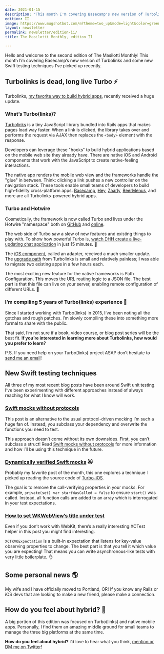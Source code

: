 ```yaml
---
date: 2021-01-15
description: "This month I'm covering Basecamp's new version of Turbolinks and some new Swift testing techniques."
edition: II
image: https://www.mugshotbot.com/m?theme=two_up&mode=light&color=green&pattern=diagonal_lines&image=d33ff6b7&url=https://masilotti.com/newsletter/edition-ii/
layout: newsletter
permalink: newsletter/edition-ii/
title: The Masilotti Monthly, edition II

---
```


Hello and welcome to the second edition of The Masilotti Monthly! This month I’m covering Basecamp’s new version of Turbolinks and some new Swift testing techniques I’ve picked up recently.

## Turbolinks is dead, long live Turbo ⚡

Turbolinks, [my favorite way to build hybrid apps](https://masilotti.com/beermenus-and-turbolinks/), recently received a huge update.

### What’s Turbo(links)?

[Turbolinks](https://github.com/turbolinks/turbolinks) is a tiny JavaScript library bundled into Rails apps that makes pages load way faster. When a link is clicked, the library takes over and performs the request via AJAX then replaces the `<body>` element with the response.

Developers can leverage these "hooks" to build hybrid applications based on the mobile web site they already have. There are native iOS and Android components that work with the JavaScript to create native-feeling interactions.

The native app renders the mobile web view and the frameworks handle the "glue" in between. Think: clicking a link pushes a new controller on the navigation stack. These tools enable small teams of developers to build high-fidelity cross-platform apps. [Basecamp](https://apps.apple.com/us/app/basecamp-3/id1015603248), [Hey](https://apps.apple.com/us/app/hey-email/id1506603805), [Zaarly](https://apps.apple.com/us/app/zaarly/id964717947), [BeerMenus](https://apps.apple.com/us/app/beermenus-find-great-beer/id917882057), and more are all Turbolinks-powered hybrid apps.

### Turbo and Hotwire

Cosmetically, the framework is now called Turbo and lives under the Hotwire "namespace" both on [GitHub](https://github.com/hotwired/) and [online](https://hotwire.dev).

The web side of Turbo saw a slew of new features and existing things to play with. To show how powerful Turbo is, [watch DHH create a live-updating chat application](https://hotwire.dev) in just 15 minutes. 🤯

The [iOS component](https://github.com/hotwired/turbo-ios), called an adapter, received a much smaller update. The [upgrade path](https://github.com/hotwired/turbo-ios/blob/main/Docs/Migration.md) from Turbolinks is small and relatively painless; I was able to migrate two existing apps in a few hours each.

The most exciting new feature for the native frameworks is Path Configuration. This moves the URL routing logic to a JSON file. The best part is that this file can live on your server, enabling remote configuration of different URLs. 💪

### I’m compiling 5 years of Turbo(links) experience 📓

Since I started working with Turbo(links) in 2015, I’ve been noting all the gotchas and rough patches. I’m slowly compiling these into something more formal to share with the public.

That said, I’m not sure if a book, video course, or blog post series will be the best fit. **If you’re interested in learning more about Turbolinks, how would you prefer to learn?**

P.S. If you need help on your Turbo(links) project ASAP don’t hesitate to [send me an email](mailto:joe@masilotti.com)!

## New Swift testing techniques

All three of my most recent blog posts have been around Swift unit testing. I’ve been experimenting with different approaches instead of always reaching for what I know will work.

### [Swift mocks without protocols](https://masilotti.com/swift-mocks-without-protocols/)

This post is an alternative to the usual protocol-driven mocking I’m such a huge fan of. Instead, you subclass your dependency and overwrite the functions you need to test.

This approach doesn’t come without its own downsides. First, you can’t subclass a struct! Read [Swift mocks without protocols](https://masilotti.com/swift-mocks-without-protocols/) for more information and how I’ll be using this technique in the future.

### [Dynamically verified Swift mocks](https://masilotti.com/dynamically-verified-swift-mocks/) 😻

Probably my favorite post of the month, this one explores a technique I picked up reading the source code of [Turbo-iOS](https://github.com/hotwired/turbo-ios).

The goal is to remove the call-verifying properties in your mocks. For example, `private(set) var startWasCalled = false` to ensure `start()` was called. Instead, all function calls are added to an array which is interrogated in your test expectations.

### [How to set WKWebView’s title under test](https://masilotti.com/set-wkwebview-title/)

Even if you don’t work with WebKit, there’s a really interesting XCTest helper in this post you might find interesting.

`XCTKVOExpectation` is a built-in expectation that listens for key-value observing properties to change. The best part is that you tell it which value you are expecting! That means you can write asynchronous-like tests with very little boilerplate. 👌

## Some personal news 🌎

My wife and I have officially moved to Portland, OR! If you know any Rails or iOS devs that are looking to make a new friend, please make a connection.

## How do you feel about hybrid? 🤔

A big portion of this edition was focused on Turbo(links) and native mobile apps. Personally, I find them an amazing middle ground for small teams to manage the three big platforms at the same time.

**How do you feel about hybrid?** I’d love to hear what you think, [mention or DM me on Twitter](https://twitter.com/joemasilotti)!
